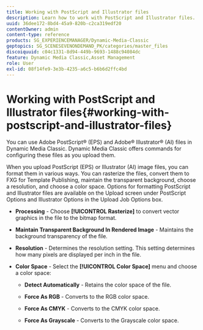 ```yaml
---
title: Working with PostScript and Illustrator files
description: Learn how to work with PostScript and Illustrator files.
uuid: 36dee172-8bd4-45a9-820b-c2ca319edf20
contentOwner: admin
content-type: reference
products: SG_EXPERIENCEMANAGER/Dynamic-Media-Classic
geptopics: SG_SCENESEVENONDEMAND_PK/categories/master_files
discoiquuid: c04c1331-8d94-449b-9693-1488c94084dc
feature: Dynamic Media Classic,Asset Management
role: User
exl-id: 08f14fe9-3e3b-4235-a6c5-b6b6d2ffc4bd
---
```

# Working with PostScript and Illustrator files{#working-with-postscript-and-illustrator-files}

You can use Adobe PostScript® (EPS) and Adobe® Illustrator® (AI) files in Dynamic Media Classic. Dynamic Media Classic offers commands for configuring these files as you upload them.

When you upload PostScript (EPS) or Illustrator (AI) image files, you can format them in various ways. You can rasterize the files, convert them to FXG for Template Publishing, maintain the transparent background, choose a resolution, and choose a color space. Options for formatting PostScript and Illustrator files are available on the Upload screen under PostScript Options and Illustrator Options in the Upload Job Options box.

* **Processing** - Choose **[!UICONTROL Rasterize]** to convert vector graphics in the file to the bitmap format.

* **Maintain Transparent Background In Rendered Image** - Maintains the background transparency of the file.

* **Resolution** - Determines the resolution setting. This setting determines how many pixels are displayed per inch in the file.

* **Color Space** - Select the **[!UICONTROL Color Space]** menu and choose a color space:

  * **Detect Automatically** - Retains the color space of the file.

  * **Force As RGB** - Converts to the RGB color space.

  * **Force As CMYK** - Converts to the CMYK color space.

  * **Force As Grayscale** - Converts to the Grayscale color space.

